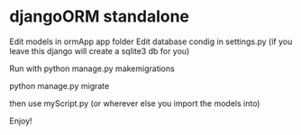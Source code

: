# djangoORM standalone

Edit models in ormApp app folder
Edit database condig in settings.py (if you leave this django will create a sqlite3 db for you)

Run with python manage.py makemigrations

python manage.py migrate

then use myScript.py (or wherever else you import the models into)

Enjoy!
